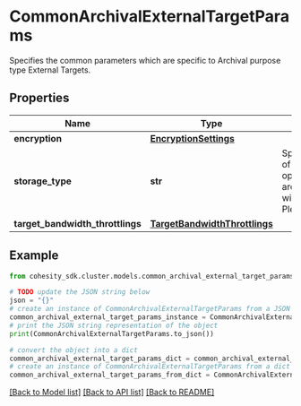 # CommonArchivalExternalTargetParams

Specifies the common parameters which are specific to Archival purpose type External Targets.

## Properties

Name | Type | Description | Notes
------------ | ------------- | ------------- | -------------
**encryption** | [**EncryptionSettings**](EncryptionSettings.md) |  | 
**storage_type** | **str** | Specifies the Storage type of the External Target. Nas option in archival_target_storage_type will soon be deprecated. Please use NAS instead. | 
**target_bandwidth_throttlings** | [**TargetBandwidthThrottlings**](TargetBandwidthThrottlings.md) |  | [optional] 

## Example

```python
from cohesity_sdk.cluster.models.common_archival_external_target_params import CommonArchivalExternalTargetParams

# TODO update the JSON string below
json = "{}"
# create an instance of CommonArchivalExternalTargetParams from a JSON string
common_archival_external_target_params_instance = CommonArchivalExternalTargetParams.from_json(json)
# print the JSON string representation of the object
print(CommonArchivalExternalTargetParams.to_json())

# convert the object into a dict
common_archival_external_target_params_dict = common_archival_external_target_params_instance.to_dict()
# create an instance of CommonArchivalExternalTargetParams from a dict
common_archival_external_target_params_from_dict = CommonArchivalExternalTargetParams.from_dict(common_archival_external_target_params_dict)
```
[[Back to Model list]](../README.md#documentation-for-models) [[Back to API list]](../README.md#documentation-for-api-endpoints) [[Back to README]](../README.md)


